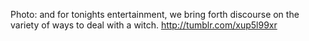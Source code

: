 Photo: and for tonights entertainment, we bring forth discourse on the variety of ways to deal with a witch. http://tumblr.com/xup5l99xr